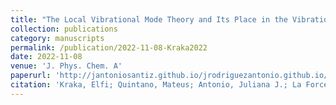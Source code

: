 ```yaml
---
title: "The Local Vibrational Mode Theory and Its Place in the Vibrational Spectroscopy Arena"
collection: publications
category: manuscripts
permalink: /publication/2022-11-08-Kraka2022
date: 2022-11-08
venue: 'J. Phys. Chem. A'
paperurl: 'http://jantoniosantiz.github.io/jrodriguezantonio.github.io/files/paper8.pdf'
citation: 'Kraka, Elfi; Quintano, Mateus; Antonio, Juliana J.; La Force, Hunter W.; Freindorf, Marek. &quot;The Local Vibrational Mode Theory and Its Place in the Vibrational Spectroscopy Arena&quot; <i>J. Phys. Chem. A</i>, <b>2022</b>, 8781-8798'
---
```

